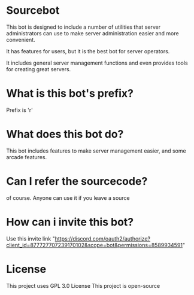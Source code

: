 # Sourcebot

This bot is designed to include a number of utilities that server administrators can use to make server administration easier and more convenient.

It has features for users, but it is the best bot for server operators.

It includes general server management functions and even provides tools for creating great servers.

# What is this bot's prefix?
Prefix is 'r'

# What does this bot do?

This bot includes features to make server management easier, and some arcade features.

# Can I refer the sourcecode?

of course. Anyone can use it if you leave a source

# How can i invite this bot?

Use this invite link
"https://discord.com/oauth2/authorize?client_id=877727707239170102&scope=bot&permissions=8589934591"

# License

This project uses GPL 3.0 License
This project is open-source
